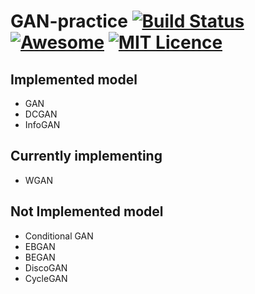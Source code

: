 # GAN-practice [![Build Status](https://travis-ci.org/devArtoria/GAN-models.svg?branch=master)](https://travis-ci.org/devArtoria/GAN-models) [![Awesome](https://cdn.rawgit.com/sindresorhus/awesome/d7305f38d29fed78fa85652e3a63e154dd8e8829/media/badge.svg)](https://github.com/sindresorhus/awesome) [![MIT Licence](https://badges.frapsoft.com/os/mit/mit.svg?v=103)](https://opensource.org/licenses/mit-license.php)


## Implemented model
- GAN
- DCGAN
- InfoGAN

## Currently implementing
- WGAN

## Not Implemented model
- Conditional GAN
- EBGAN
- BEGAN
- DiscoGAN
- CycleGAN
